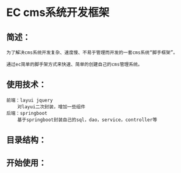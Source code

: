 
# EC cms系统开发框架

## 简述：
    为了解决cms系统开发复杂、速度慢、不易于管理而开发的一套cms系统“脚手框架”。
    
    通过ec简单的脚手架方式来快速、简单的创建自己的cms管理系统。

## 使用技术：
    前端：layui jquery
        对layui二次封装，增加一些组件
    后端：springboot
        基于springboot封装自己的sql，dao，service，controller等
    
## 目录结构：
   

## 开始使用：
